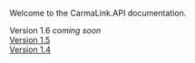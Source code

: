 Welcome to the CarmaLink.API documentation. 

Version 1.6 <i>coming soon</i>  
<a href="https://github.com/CarmaSys/CarmaLinkAPI/blob/master/v1.5.md">Version 1.5</a>  
<a href="https://github.com/CarmaSys/CarmaLinkAPI/tree/1.4">Version 1.4</a>  
